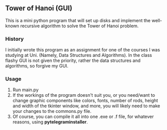 ## Tower of Hanoi (GUI)
This is a mini python program that will set up disks and implement the well-known recursive algorithm to solve the Tower of Hanoi problem.

### History
I initially wrote this program as an assignment for one of the courses I was studying at Uni. (Namely, Data Structures and Algorithms). In the class flashy GUI is not given the priority, rather the data structures and algorithms, so forgive my GUI.

### Usage
1. Run main.py
2. If the workings of the program doesn't suit you, or you need/want to change graphic components like colors, fonts, number of rods, height and width of the tkinter window, and more, you will likely need to make your changes to the <im>commons.py</im> file.
3. Of course, you can compile it all into one .exe or .f file, for whatever reasons, using <strong>pytelegraminstaller</strong>.
